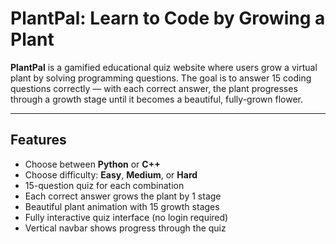 # PlantPal: Learn to Code by Growing a Plant

**PlantPal** is a gamified educational quiz website where users grow a virtual plant by solving programming questions. The goal is to answer 15 coding questions correctly — with each correct answer, the plant progresses through a growth stage until it becomes a beautiful, fully-grown flower.

---

## Features

- Choose between **Python** or **C++**
- Choose difficulty: **Easy**, **Medium**, or **Hard**
- 15-question quiz for each combination
- Each correct answer grows the plant by 1 stage
- Beautiful plant animation with 15 growth stages
- Fully interactive quiz interface (no login required)
- Vertical navbar shows progress through the quiz

